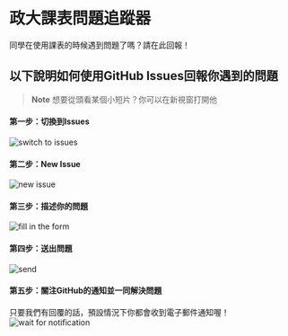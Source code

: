 # 政大課表問題追蹤器

同學在使用課表的時候遇到問題了嗎？請在此回報！

## 以下說明如何使用GitHub Issues回報你遇到的問題

> **Note**
> 想要從頭看某個小短片？你可以在新視窗打開他

#### 第一步：切換到Issues
![switch to issues](https://user-images.githubusercontent.com/33785401/223962149-ab58e012-fcbe-4dac-928b-33bb683ce815.gif)

#### 第二步：New Issue
![new issue](https://user-images.githubusercontent.com/33785401/223962192-72b60057-492c-44e2-9e05-dfb8d6b05818.gif)

#### 第三步：描述你的問題
![fill in the form](https://user-images.githubusercontent.com/33785401/223962216-21c5ca6d-3758-4838-a8de-a380d9480c00.gif)

#### 第四步：送出問題
![send](https://user-images.githubusercontent.com/33785401/223962258-6e61057d-80cc-45a6-aa4c-c3a4c64f8fef.gif)

#### 第五步：關注GitHub的通知並一同解決問題
只要我們有回覆的話，預設情況下你都會收到電子郵件通知喔！
![wait for notification](https://user-images.githubusercontent.com/33785401/223962315-bcc8da8c-3aea-46b7-88be-4c437a7d9fe7.gif)
